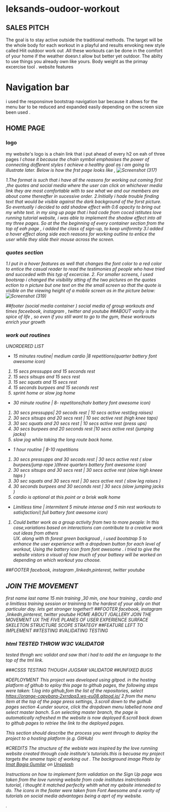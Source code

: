 # leksands-oudoor-workout
## SALES PITCH
The goal is to stay active outside the traditional methods.
The target will be the whole body for each workout in a playful and results envoking new style called Hiit outdoor work out .All these workouts can be done in the comfort of your home if the weather doesn.t allow but better yet outdoor.
The abilty to use things you already own like yours.
Body weight as the primay excercise tool .
website features
# Navigation bar
i used the responsinve bootstrap navigation bar because it allows for the menu bar to be reduced and expanded easily depending on the screen size been used .
## HOME PAGE
### logo
my website's logo is a chain link that i put ahead of every h2 on eah of three pages <i class="fas fa-link">
 I chose it because the chain symbol emphasises the power of connecting dofferent styles t achieve a healthy goal as i am going to illustrate later.
 Below is how the frst page looks like ,
 ![Screenshot (317)](https://user-images.githubusercontent.com/83753891/131582824-183c48eb-3d4d-4249-9f39-b69cf4160e6c.png)

1.The format is such that i have all the reasons for working out coming first  ,the quotes and social media where the user can click on whichever media link they are most comfortable with to see what we and our members are about come thereafter in sucessive order.
 2.Initially i hade trouble finding text that would be visible against the dark background of the forst picture. So eventually i decided to add  shadow effect with 0.6 opacity to bring out my white text. in my sing up page that i  had code from coced istitutes love running tutorial website, i was able to implement the shadow effect into all my three pages.
 So at the the beginning of every container section from  the top of eah page , i added the class of sign-up, to keep uniformity
 3.I added a hover effect along side each reasons for working outline to entice the user while they slide their mouse across the screen.
 ### quotes section
1.I put in a hover features as well that changes the font color to a red color to entice the casual reader to read the testimonies pf people who have tried and succeded with this typ of excercise.
 2. For smaller screens, I used bootsrap i changed the visibility stting of the two pictures on the quotes ection to n picture but one text on the the small screen  so that the quote is visible on the viewing height of a mobile screen as  in the picture below:
 ![Screenshot (319)](https://user-images.githubusercontent.com/83753891/131586031-82162eb0-8b85-44cb-9631-2b97b0e76862.png)

            
 ##footer (social media container )
 social media of  group workouts and times 
 faceebook, instagram , twitter  and youtube
##ABOUT
varity is the spice of life , so even if you still want to go to the gym, these workrouts enrich your growth
### work out routines
UNORDERED LIST 
 * 15 minutes routine| medium cardio |8 repetitions(quarter battery font awesome icon)
 1. 15 secs pressupps and 15 seconds rest 
 2. 15 secs sitsups and 15 secs rest 
 3. 15 sec squats and 15 secs rest 
 4. 15 seconds burpees and 15 seconds rest 
 5. sprint home or slow jog home
 * 30 minute routine | 8- repetitons(halv battery font awesome icon)
 1. 30 secs pressupps| 20 secods rest | 10 secs active rest(leg raises) 
 2. 30 secs sitsups and 20 secs rest | 10 sec active rest (high knee taps)
 3. 30 sec squats and 20 secs rest   | 10 secs active rest (press ups)
 4. 30 secs burpees and 20 seconds rest |10 secs active rest (jumping  jacks)
 5. slow jog  while taking the long route back home.
 * 1 hour routine | 8-10 repetitions
  1. 30 secs pressupps and 30 secods rest | 30 secs active rest ( slow burpees/jump rope )(three quarters battery font awesome icon)
 2. 30 secs sitsups and 30 secs rest | 30 secs  active rest (slow high kneee taps )
 3. 30 sec squats and 30 secs rest | 30 secs active rest ( slow leg raises )
 4. 30 seconds burpees and 30 seconds rest | 30 secs (slow jumping jacks )
 5. cardio is optional at this point or a brisk walk home 
 
 * Limitless time | intermitent 5 minute intense and 5 min rest workouts to satisfaction/( full battery font awesome icon)
 1. Could better work as a group activity from two  to more people: In this case,variations 
 based on interactions can contribute to a creative work out ideas from others  
 UX. along with th forest green backgroud , i used bootstrap 5 to enhance the user experience with a dropdown button for each level of workout, Using the battery icon from font awesome . i tried to give the website vistors a visual of how much of your batteey will be worked on depending on which workout you choose.
 
 ##FOOTER 
 facebook, instagram ,linkedn,pinterest, twitter youtube
 
  ## JOIN THE MOVEMENT
   first name 
    last name 
    15 min training ,30 min, one hour training , cardio  and a limitless training session or traininng to the hardest of your abily on that particular day.
    lets get stronger together!!
  ##FOOTER 
 facebook, instagram ,linkedn,pinterest, twitter youtube
   HOME 
   ABOUT /GALLERY 
   JOIN THE MOVEMENT
   UX  THE FIVE PLANES OF USER EXPERIENCE
   SURFACE 
   SKELETON 
   STRUCTURE 
   SCOPE
   STRATEGY
   ##FEATURE LEFT TO IMPLEMENT 
   ##TESTING
   #VALIDATING TESTING
   ### html TESTED THROW W3C VALIDATOR
   tested throgh wrc validot and saw that i had to add the en language to the top of the tml link.
   
   ###CSSS TESTING THOUGH JUGSAW VALIDATOR
   ##UNFIXED BUGS
   
   #DEPLOYMENT
   This project was developed using gitpod. in the hosting platform of github
   to eploy this page to github pages, the following steps were taken:
   1.log into github,fom the list of the repositories, select https://orange-capybara-2xrrdpq3.ws-eu08.gitpod.io/
   2.from the menu item at the top of the page press settings,
   3.scroll down to the guthub pages section
   4.under source, click the dropdown menu labelled none and select master banch.
   5.on selecting master branch, the page is automatically refreshed m the website is now deployed
   6.scroll back down to github pages to retriee the link to the deployed pages.
   
 This section should describe the process you went through to deploy the project to a hosting platform (e.g. GitHub)


 
 #CREDITS
 The structure of the webiste was inspired by the love runniing website created through code institute's tutorials.this is becuase my project targets the smame topic of working out .
 The background image  Photo by <a href="https://unsplash.com/@imatbagjagumilar?utm_source=unsplash&utm_medium=referral&utm_content=creditCopyText">Imat Bagja Gumilar</a> on <a href="https://unsplash.com/s/photos/forest?utm_source=unsplash&utm_medium=referral&utm_content=creditCopyText">Unsplash</a>
  
Instructions on how to implement form validation on the Sign Up page was taken from the love running website from code institutes instrctionals tutorial, i thought it matched perfeclty whith what my qebsite inteneded to do.
The icons in the footer were taken from Font Awesome and a varity of tutorials on social media advantages being a aprt of my website.


.
